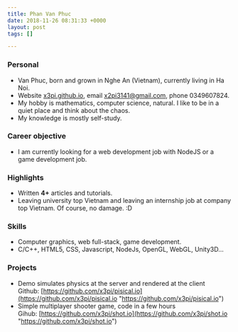 ```yaml
---
title: Phan Van Phuc
date: 2018-11-26 08:31:33 +0000
layout: post
tags: []

---
```

### Personal

* Van Phuc, born and grown in Nghe An (Vietnam), currently living in Ha Noi.
* Website [x3pi.github.io](x3pi.github.io "x3pi.github.io"), email [x2pi3141@gmail.com](mailto://x2pi3141@gmail.com "x2pi3141@gmail.com"), phone 0349607824.
* My hobby is mathematics, computer science, natural. I like to be in a quiet place and think about the chaos.
* My knowledge is mostly self-study.

### Career objective

* I am currently looking for a web development job with NodeJS or a game development job.

### Highlights

* Written **4+** articles and tutorials.
* Leaving university top Vietnam and leaving an internship job at company top Vietnam. Of course, no damage. :D

### Skills

* Computer graphics, web full-stack, game development.
* C/C++, HTML5, CSS, Javascript, NodeJs, OpenGL, WebGL, Unity3D...

### Projects

* Demo simulates physics at the server and rendered at the client  
  Github: [https://github.com/x3pi/pisical.io](https://github.com/x3pi/pisical.io "https://github.com/x3pi/pisical.io")
* Simple multiplayer shooter game, code in a few hours  
  Gihub: [https://github.com/x3pi/shot.io](https://github.com/x3pi/shot.io "https://github.com/x3pi/shot.io")